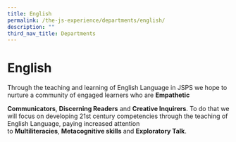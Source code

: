 ```yaml
---
title: English
permalink: /the-js-experience/departments/english/
description: ""
third_nav_title: Departments
---
```

# **English**

Through the teaching and learning of English Language in JSPS we hope to nurture a community of engaged learners who are **Empathetic** 

**Communicators**, **Discerning Readers** and **Creative Inquirers**. To do that we will focus on developing 21st century competencies through the teaching of English Language, paying increased attention to **Multiliteracies**, **Metacognitive skills** and **Exploratory Talk**.